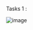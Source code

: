 Tasks 1 :


![image](https://github.com/user-attachments/assets/7c0d418d-b7dd-4fd1-a317-f853a76f5781)
